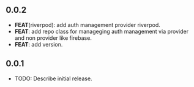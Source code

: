 ## 0.0.2

 - **FEAT**(riverpod): add auth management provider riverpod.
 - **FEAT**: add repo class for manageging auth management via provider and non provider like firebase.
 - **FEAT**: add version.

## 0.0.1

* TODO: Describe initial release.
